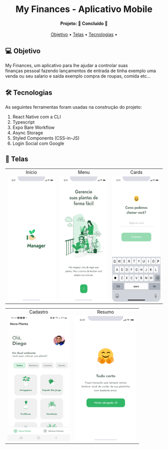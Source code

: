 <h1 align="center">
   My Finances - Aplicativo Mobile
</h1>
<h4 align="center"> 
Projeto: 🚀 Concluído 🚀
</h4>
<p align="center">
 <a href="#-objetivo">Objetivo</a> •
 <a href="#-telas">Telas</a> •
 <a href="#-tecnologias">Tecnologias</a> • 
</p>

## 💻 Objetivo

My Finances, um aplicativo para lhe ajudar a controlar suas finanças pessoal fazendo lançamentos de entrada de tinha exemplo uma venda ou seu salario e saída exemplo compra de roupas, comida etc...

## 🛠 Tecnologias

As seguintes ferramentas foram usadas na construção do projeto:

<ol> 
  <li> React Native com a CLI </li>
  <li> Typescript </li>
  <li> Expo Bare Workflow </li>
  <li> Async Storage </li>
  <li> Styled Components (CSS-in-JS)</li>
  <li> Login Social com Google</li>
</ol>
<p/>

## 📱 Telas

<table align="center" display=flex>
  <tr>
    <td align="center">Inicio</td>
    <td align="center">Menu</td>
    <td align="center">Cards</td>
  </tr>
  <tr>
    <td><img src="https://github.com/Borges10002/PlantManager-NLW-05/blob/main/src/assets/imgs/1-Splash.png" width=200 height=400></td>
    <td><img src="https://github.com/Borges10002/PlantManager-NLW-05/blob/main/src/assets/imgs/2-Bem%20vindo.png" width=200 height=400></td>
    <td><img src="https://github.com/Borges10002/PlantManager-NLW-05/blob/main/src/assets/imgs/3%20-Confirmar%20nome.png" width=200 height=400></td>
  </tr>
 </table>

 <table align="center"  display=flex>
  <tr>
    <td align="center">Cadastro</td>
     <td align="center">Resumo</td>
  </tr>
  <tr>
    <td><img src="https://github.com/Borges10002/PlantManager-NLW-05/blob/main/src/assets/imgs/6-Escolha%20uma%20planta.jpg" width=200 height=400></td>
     <td><img src="https://github.com/Borges10002/PlantManager-NLW-05/blob/main/src/assets/imgs/8-Tudo%20certo.png" width=200 height=400></td>
  </tr>
 </table>

